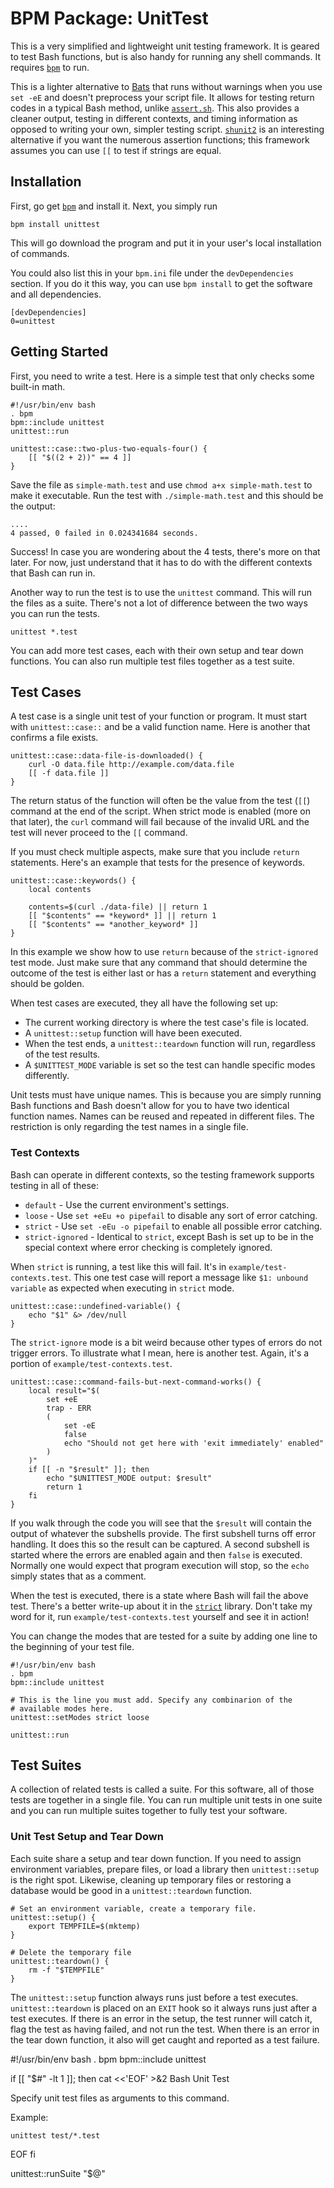 BPM Package: UnitTest
=====================

This is a very simplified and lightweight unit testing framework. It is geared to test Bash functions, but is also handy for running any shell commands. It requires [`bpm`] to run.

This is a lighter alternative to [Bats](https://github.com/sstephenson/bats) that runs without warnings when you use `set -eE` and doesn't preprocess your script file. It allows for testing return codes in a typical Bash method, unlike [`assert.sh`](https://github.com/lehmannro/assert.sh). This also provides a cleaner output, testing in different contexts, and timing information as opposed to writing your own, simpler testing script. [`shunit2`](https://github.com/kward/shunit2) is an interesting alternative if you want the numerous assertion functions; this framework assumes you can use `[[` to test if strings are equal.


Installation
------------

First, go get [`bpm`] and install it. Next, you simply run

    bpm install unittest

This will go download the program and put it in your user's local installation of commands.

You could also list this in your `bpm.ini` file under the `devDependencies` section. If you do it this way, you can use `bpm install` to get the software and all dependencies.

    [devDependencies]
    0=unittest


Getting Started
---------------

First, you need to write a test. Here is a simple test that only checks some built-in math.

    #!/usr/bin/env bash
    . bpm
    bpm::include unittest
    unittest::run

    unittest::case::two-plus-two-equals-four() {
        [[ "$((2 + 2))" == 4 ]]
    }

Save the file as `simple-math.test` and use `chmod a+x simple-math.test` to make it executable. Run the test with `./simple-math.test` and this should be the output:

    ....
    4 passed, 0 failed in 0.024341684 seconds.

Success! In case you are wondering about the 4 tests, there's more on that later. For now, just understand that it has to do with the different contexts that Bash can run in.

Another way to run the test is to use the `unittest` command. This will run the files as a suite. There's not a lot of difference between the two ways you can run the tests.

    unittest *.test

You can add more test cases, each with their own setup and tear down functions. You can also run multiple test files together as a test suite.


Test Cases
----------

A test case is a single unit test of your function or program. It must start with `unittest::case::` and be a valid function name. Here is another that confirms a file exists.

    unittest::case::data-file-is-downloaded() {
        curl -O data.file http://example.com/data.file
        [[ -f data.file ]]
    }

The return status of the function will often be the value from the test (`[[`) command at the end of the script. When strict mode is enabled (more on that later), the `curl` command will fail because of the invalid URL and the test will never proceed to the `[[` command.

If you must check multiple aspects, make sure that you include `return` statements. Here's an example that tests for the presence of keywords.

    unittest::case::keywords() {
        local contents

        contents=$(curl ./data-file) || return 1
        [[ "$contents" == *keyword* ]] || return 1
        [[ "$contents" == *another_keyword* ]]
    }

In this example we show how to use `return` because of the `strict-ignored` test mode. Just make sure that any command that should determine the outcome of the test is either last or has a `return` statement and everything should be golden.

When test cases are executed, they all have the following set up:

* The current working directory is where the test case's file is located.
* A `unittest::setup` function will have been executed.
* When the test ends, a `unittest::teardown` function will run, regardless of the test results.
* A `$UNITTEST_MODE` variable is set so the test can handle specific modes differently.

Unit tests must have unique names. This is because you are simply running Bash functions and Bash doesn't allow for you to have two identical function names. Names can be reused and repeated in different files. The restriction is only regarding the test names in a single file.


### Test Contexts

Bash can operate in different contexts, so the testing framework supports testing in all of these:

* `default` - Use the current environment's settings.
* `loose` - Use `set +eEu +o pipefail` to disable any sort of error catching.
* `strict` - Use `set -eEu -o pipefail` to enable all possible error catching.
* `strict-ignored` - Identical to `strict`, except Bash is set up to be in the special context where error checking is completely ignored.

When `strict` is running, a test like this will fail. It's in `example/test-contexts.test`. This one test case will report a message like `$1: unbound variable` as expected when executing in `strict` mode.

    unittest::case::undefined-variable() {
        echo "$1" &> /dev/null
    }

The `strict-ignore` mode is a bit weird because other types of errors do not trigger errors. To illustrate what I mean, here is another test. Again, it's a portion of `example/test-contexts.test`.

    unittest::case::command-fails-but-next-command-works() {
        local result="$(
            set +eE
            trap - ERR
            (
                set -eE
                false
                echo "Should not get here with 'exit immediately' enabled"
            )
        )"
        if [[ -n "$result" ]]; then
            echo "$UNITTEST_MODE output: $result"
            return 1
        fi
    }

If you walk through the code you will see that the `$result` will contain the output of whatever the subshells provide. The first subshell turns off error handling. It does this so the result can be captured. A second subshell is started where the errors are enabled again and then `false` is executed. Normally one would expect that program execution will stop, so the `echo` simply states that as a comment.

When the test is executed, there is a state where Bash will fail the above test. There's a better write-up about it in the [`strict`] library. Don't take my word for it, run `example/test-contexts.test` yourself and see it in action!

You can change the modes that are tested for a suite by adding one line to the beginning of your test file.

    #!/usr/bin/env bash
    . bpm
    bpm::include unittest

    # This is the line you must add. Specify any combinarion of the
    # available modes here.
    unittest::setModes strict loose

    unittest::run


Test Suites
-----------

A collection of related tests is called a suite. For this software, all of those tests are together in a single file. You can run multiple unit tests in one suite and you can run multiple suites together to fully test your software.


### Unit Test Setup and Tear Down

Each suite share a setup and tear down function. If you need to assign environment variables, prepare files, or load a library then `unittest::setup` is the right spot. Likewise, cleaning up temporary files or restoring a database would be good in a `unittest::teardown` function.

    # Set an environment variable, create a temporary file.
    unittest::setup() {
        export TEMPFILE=$(mktemp)
    }

    # Delete the temporary file
    unittest::teardown() {
        rm -f "$TEMPFILE"
    }

The `unittest::setup` function always runs just before a test executes. `unittest::teardown` is placed on an `EXIT` hook so it always runs just after a test executes. If there is an error in the setup, the test runner will catch it, flag the test as having failed, and not run the test. When there is an error in the tear down function, it also will get caught and reported as a test failure.


[`bpm`]: https://bpm.rocks
[`strict`]: https://github.com/bpm-rocks/strict


#!/usr/bin/env bash
. bpm
bpm::include unittest

if [[ "$#" -lt 1 ]]; then
    cat <<'EOF' >&2
Bash Unit Test

Specify unit test files as arguments to this command.

Example:

    unittest test/*.test
EOF
fi

unittest::runSuite "$@"

